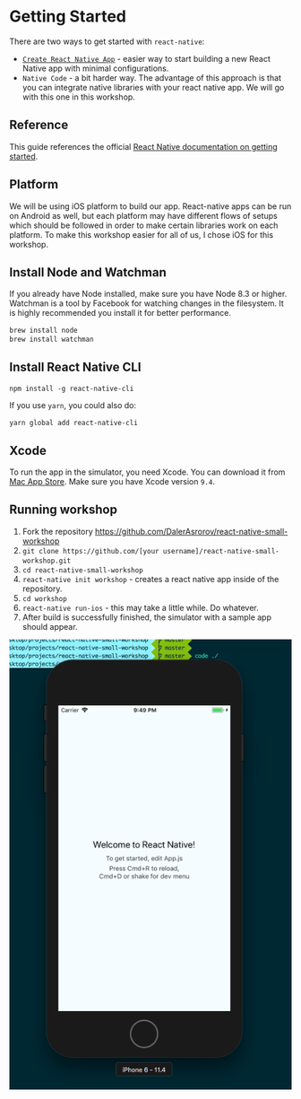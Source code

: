 # Getting Started

There are two ways to get started with `react-native`:

- [`Create React Native App`](https://github.com/react-community/create-react-native-app) - easier way to start building a new React Native app with minimal configurations.
- `Native Code` - a bit harder way. The advantage of this approach is that you can integrate native libraries with your react native app. We will go with this one in this workshop.

## Reference
This guide references the official [React Native documentation on getting started](https://facebook.github.io/react-native/docs/getting-started).

## Platform
We will be using iOS platform to build our app. React-native apps can be run on Android as well, but each platform may have different flows of setups which should be followed in order to make certain libraries work on each platform. To make this workshop easier for all of us, I chose iOS for this workshop.

## Install Node and Watchman
If you already have Node installed, make sure you have Node 8.3 or higher. Watchman is a tool by Facebook for watching changes in the filesystem. It is highly recommended you install it for better performance.
```shell
brew install node
brew install watchman
```

## Install React Native CLI
```shell
npm install -g react-native-cli
```
If you use `yarn`, you could also do:
```shell
yarn global add react-native-cli
```

## Xcode
To run the app in the simulator, you need Xcode. You can download it from [Mac App Store](https://itunes.apple.com/us/app/xcode/id497799835?mt=12). Make sure you have Xcode version `9.4`.

## Running workshop

1. Fork the repository https://github.com/DalerAsrorov/react-native-small-workshop
2. `git clone https://github.com/[your username]/react-native-small-workshop.git`
3. `cd react-native-small-workshop`
4. `react-native init workshop` - creates a react native app inside of the repository.
5. `cd workshop`
6. `react-native run-ios` - this may take a little while. Do whatever.
7. After build is successfully finished, the simulator with a sample app should appear.

![Screenshot of the sample app in iOS](/docs/img/sample_app_screenshot.png "Sample app screenshot")
